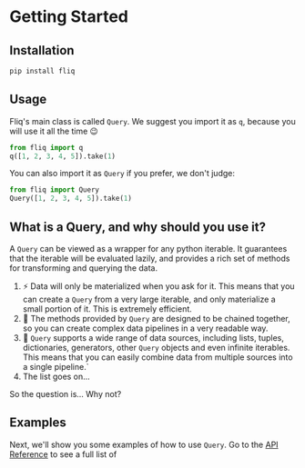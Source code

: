 # Getting Started

## Installation
```bash
pip install fliq
```

## Usage
Fliq's main class is called `Query`.
We suggest you import it as `q`, because you will use it all the time 😉
```python
from fliq import q
q([1, 2, 3, 4, 5]).take(1)
```
You can also import it as `Query` if you prefer, we don't judge:
```python
from fliq import Query
Query([1, 2, 3, 4, 5]).take(1)
```

## What is a Query, and why should you use it?
A `Query` can be viewed as a wrapper for any python iterable.
It guarantees that the iterable will be evaluated lazily,
and provides a rich set of methods for transforming and querying the data.

1. ⚡️ Data will only be materialized when you ask for it. This means that you can
   create a `Query` from a very large iterable, and only materialize a small
   portion of it. This is extremely efficient.
2. 🔗 The methods provided by `Query` are designed to be chained together, so you
   can create complex data pipelines in a very readable way.
3. 🧩 `Query` supports a wide range of data sources, including lists, tuples,
   dictionaries, generators, other `Query` objects and even infinite iterables. This means that
   you can easily combine data from multiple sources into a single pipeline.`
4. The list goes on...

So the question is... Why not?

## Examples

Next, we'll show you some examples of how to use `Query`.
Go to the [API Reference](examples.md) to see a full list of